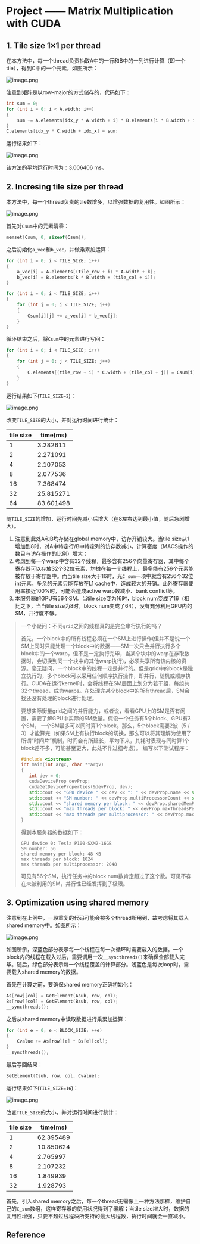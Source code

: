 # Project —— Matrix Multiplication with CUDA

## 1. Tile size 1×1 per thread

在本方法中，每一个thread负责抽取A中的一行和B中的一列进行计算（即一个tile），得到C中的一个元素，如图所示：

![image.png](https://s2.loli.net/2023/05/22/RIQzjDlUGoudJvC.png)

注意到矩阵是以row-major的方式储存的，代码如下：

```c++
int sum = 0;
for (int i = 0; i < A.width; i++) 
{
    sum += A.elements[idx_y * A.width + i] * B.elements[i * B.width + idx_x];
}
C.elements[idx_y * C.width + idx_x] = sum;
```

运行结果如下：

![image.png](https://s2.loli.net/2023/05/22/OHR1FU9A82mfSMC.png)

该方法的平均运行时间为：3.006406 ms。

## 2. Incresing tile size per thread

本方法中，每一个thread负责的tile数增多，以增强数据的复用性。如图所示：

![image.png](https://s2.loli.net/2023/05/22/4ePwj9tYcQ2EKMA.png)

首先对`Csum`中的元素清零：

```c++
memset(Csum, 0, sizeof(Csum));
```

之后初始化`a_vec`和`b_vec`，并做乘累加运算：

```c++
for (int i = 0; i < TILE_SIZE; i++)
{
    a_vec[i] = A.elements[(tile_row + i) * A.width + k];
    b_vec[i] = B.elements[k * B.width + (tile_col + i)];
}

for (int i = 0; i < TILE_SIZE; i++)
{
    for (int j = 0; j < TILE_SIZE; j++)
    {
        Csum[i][j] += a_vec[i] * b_vec[j];
    }
} 
```

循环结束之后，将`Csum`中的元素进行写回：

```c++
for (int i = 0; i < TILE_SIZE; i++)
{
    for (int j = 0; j < TILE_SIZE; j++)
    {
        C.elements[(tile_row + i) * C.width + (tile_col + j)] = Csum[i][j];
    }
}
```

运行结果如下(`TILE_SIZE=2`)：

![image.png](https://s2.loli.net/2023/05/23/JwB6jAzhTfyREo9.png)

改变`TILE_SIZE`的大小，并对运行时间进行统计：

| tile size | time(ms) |
| --------- | -------- |
|     1     | 3.282611 |
|     2     | 2.271091 |
|     4     | 2.107053 |
|     8     | 2.077536 |
|    16     | 7.368474 |
|    32     | 25.815271|
|    64     | 83.601498|

随`TILE_SIZE`的增加，运行时间先减小后增大（在8左右达到最小值，随后急剧增大）。

1. 注意到此处A和B均存储在global memory中，访存开销较大。当tile size从1增加到8时，对A中特定行/B中特定列的访存数减小，计算密度（MACS操作的数目与访存操作的比例）增大；
2. 考虑到每一个warp中含有32个线程，最多含有256个向量寄存器，其中每个寄存器可以存放32个32位元素，均摊在每一个线程上，最多能有256个元素能被存放于寄存器中。而当tile size大于16时，光`C_sum`一项中就含有256个32位int元素，多余的元素只能存放在L1 cache中，造成较大的开销。此外寄存器使用率接近100%时，可能会造成active warp数减小、bank conflict等。
3. 本服务器的GPU有56个SM。当tile size变为16时，block num变成了16（相比之下，当当tile size为8时，block num变成了64），没有充分利用GPU内的SM，并行度不够。

> 一个小疑问：不同`grid`之间的线程真的是完全串行执行的吗？
> 
> 首先，一个block中的所有线程必须在一个SM上进行操作(但并不是说一个SM上同时只能处理一个block中的数据——SM一次只会并行执行多个block中的一个warp，但不是一定执行完毕，当某个块中的warp在存取数据时，会切换到同一个块中的其他warp执行)，必须共享所有该内核的资源。毫无疑问，一个block中的线程一定是并行的。但是grid中的block是独立执行的，多个block可以采用任何顺序执行操作，即并行，随机或顺序执行。CUDA在运行kernel时，会将线程在SM层面上划分为若干组，每组共32个thread，成为warps。在处理完某个block中的所有thread后，SM会找还没有处理的block进行处理。
> 
> 要想实际衡量grid之间的并行能力，或者说，看看GPU上的SM是否有闲置，需要了解GPU中实际的SM数量。假设一个任务有5个block、GPU有3个SM， 一个SM最多可以同时算1个block。那么，5个block需要2波（5 / 3）才能算完（如果SM上有执行block的切换，那么可以将其理解为使用了所谓“时间片”机制，时间会有所延长，平均下来，其耗时表现与同时算1个block差不多，可能甚至更大，此处不作过细考虑）。
> 编写以下测试程序：
> ```cpp
> #include <iostream>
> int main(int argc, char **argv)
> {
>    int dev = 0;
>    cudaDeviceProp devProp;
>    cudaGetDeviceProperties(&devProp, dev);
>    std::cout << "GPU device " << dev << ": " << devProp.name << std::endl;
>    std::cout << "SM number: " << devProp.multiProcessorCount << std::endl;
>    std::cout << "shared memory per block: " << devProp.sharedMemPerBlock / 1024.0 << " KB" << std::endl;
>    std::cout << "max threads per block: " << devProp.maxThreadsPerBlock << std::endl;
>    std::cout << "max threads per multiprocessor: " << devProp.maxThreadsPerMultiProcessor << std::endl;
>}
> ```
> 得到本服务器的数据如下：
> ```
> GPU device 0: Tesla P100-SXM2-16GB
> SM number: 56
> shared memory per block: 48 KB
> max threads per block: 1024
> max threads per multiprocessor: 2048
> ```
> 可见有56个SM，执行任务中的block num数肯定超过了这个数。可见不存在未被利用的SM，并行性已经发挥到了极限。

## 3. Optimization using shared memory

注意到在上例中，一段重复的代码可能会被多个thread所用到，故考虑将其载入shared memory中。如图所示：

![image.png](https://s2.loli.net/2023/05/26/cwbk2qisnOL64vf.png)

如图所示，深蓝色部分表示每一个线程在每一次循环时需要载入的数据。一个block内的线程在载入过后，需要调用一次`__syncthreads()`来确保全部载入完毕。随后，绿色部分表示每一个线程覆盖的计算部分。浅蓝色是每次loop时，需要载入shared memory的数据。

首先在计算之前，要确保shared memory正确初始化：

```c++
As[row][col] = GetElement(Asub, row, col);
Bs[row][col] = GetElement(Bsub, row, col);
__syncthreads();
```

之后从shared memory中读取数据进行乘累加运算：

```c++
for (int e = 0; e < BLOCK_SIZE; ++e)
{
    Cvalue += As[row][e] * Bs[e][col];
}
__syncthreads();
```

最后写回结果：

```c++
SetElement(Csub, row, col, Cvalue);
```

运行结果如下(`TILE_SIZE=16`)：

![image.png](https://s2.loli.net/2023/05/23/dUXTZPh62fRVj1p.png)

改变`TILE_SIZE`的大小，并对运行时间进行统计：

| tile size | time(ms) |
| --------- | -------- |
|     1     | 62.395489|
|     2     | 10.850624|
|     4     | 2.765997 |
|     8     | 2.107232 |
|    16     | 1.849939 |
|    32     | 1.928793 |

首先，引入shared memory之后，每一个thread无需像上一种方法那样，维护自己的`C_sum`数组，这样寄存器的使用状况得到了缓解；当tile size增大时，数据的复用性增强，只要不超过线程块所支持的最大线程数，执行时间就会一直减小。

## Reference

[^1]: [Achieved Occupancy](https://docs.nvidia.com/gameworks/content/developertools/desktop/analysis/report/cudaexperiments/kernellevel/achievedoccupancy.htm)

[^2]: [CUDA 矩阵乘法终极优化指南](https://zhuanlan.zhihu.com/p/410278370)